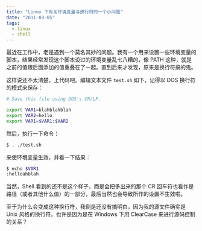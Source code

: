 ```yaml
---
title: "Linux 下有关环境变量与换行符的一个小问题"
date: "2011-03-05"
tags:
  - linux
  - shell
---
```


最近在工作中，老是遇到一个莫名其妙的问题。我有一个用来设置一些环境变量的脚本，结果经常发现这个脚本设过的环境变量乱七八糟的，像 PATH 这种，就是之前的值跟后面添加的值重叠在了一起。直到后来才发现，原来是换行符搞的鬼。

这样说还不太清楚，上代码吧。编辑文本文件 `test.sh` 如下，记得以 DOS 换行符的模式来保存：

<!--more-->

``` bash
# Save this file using DOS's CR/LF.

export VAR1=blahblahblah
export VAR2=hello
export VAR1=$VAR1:$VAR2
```

然后，执行一下命令：

``` bash
$ . ./test.sh
```

来使环境变量生效，并看一下结果：

``` bash
$ echo $VAR1
:helloahblah
```

当然，Shell 看到的还不是这个样子，而是会把多出来的那个 CR 回车符也看作是路径（或者其他什么值）的一部分，最后当然也会导致所作的设置不生效啦。

至于为什么会变成这种换行符，我倒是还没有搞明白，因为我的源文件确实是 Unix 风格的换行符。也许是因为是在 Windows 下用 ClearCase 来进行源码控制的关系？
